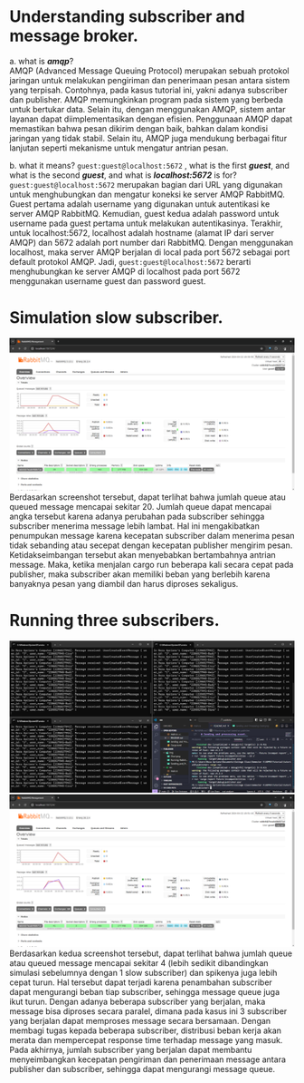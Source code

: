 # Understanding subscriber and message broker.

a. what is ___amqp___? <br>
AMQP (Advanced Message Queuing Protocol) merupakan sebuah protokol jaringan untuk melakukan pengiriman dan penerimaan pesan antara sistem yang terpisah. Contohnya, pada kasus tutorial ini, yakni adanya subscriber dan publisher. AMQP memungkinkan program pada sistem yang berbeda untuk bertukar data. Selain itu, dengan menggunakan AMQP, sistem antar layanan dapat diimplementasikan dengan efisien. Penggunaan AMQP dapat memastikan bahwa pesan dikirim dengan baik, bahkan dalam kondisi jaringan yang tidak stabil. Selain itu, AMQP juga mendukung berbagai fitur lanjutan seperti mekanisme untuk mengatur antrian pesan.

b. what it means? `guest:guest@localhost:5672` , what is the first ___guest___, and what is 
the second ___guest___, and what is ___localhost:5672___ is for? <br>
`guest:guest@localhost:5672` merupakan bagian dari URL yang digunakan untuk menghubungkan dan mengatur koneksi ke server AMQP RabbitMQ. Guest pertama adalah username yang digunakan untuk autentikasi ke server AMQP RabbitMQ. Kemudian, guest kedua adalah password untuk username pada guest pertama untuk melakukan autentikasinya. Terakhir, untuk localhost:5672, localhost adalah hostname (alamat IP dari server AMQP) dan 5672 adalah port number dari RabbitMQ. Dengan menggunakan localhost, maka server AMQP berjalan di local pada port 5672 sebagai port default protokol AMQP. Jadi, `guest:guest@localhost:5672` berarti menghubungkan ke server AMQP di localhost pada port 5672 menggunakan username guest dan password guest.

# Simulation slow subscriber.
![slow-subscriber](./img/slow-subscriber.png)
Berdasarkan screenshot tersebut, dapat terlihat bahwa jumlah queue atau queued message mencapai sekitar 20. Jumlah queue dapat mencapai angka tersebut karena adanya perubahan pada subscriber sehingga subscriber menerima message lebih lambat. Hal ini mengakibatkan penumpukan message karena kecepatan subscriber dalam menerima pesan tidak sebanding atau secepat dengan kecepatan publisher mengirim pesan. Ketidakseimbangan tersebut akan menyebabkan bertambahnya antrian message. Maka, ketika menjalan cargo run beberapa kali secara cepat pada publisher, maka subscriber akan memiliki beban yang berlebih karena banyaknya pesan yang diambil dan harus diproses sekaligus.

# Running three subscribers.
![run-3-slow-subs](./img/run-3-subs.png)
![chart-3-slow-subs](./img/chart-3-subs.png)
Berdasarkan kedua screenshot tersebut, dapat terlihat bahwa jumlah queue atau queued message mencapai sekitar 4 (lebih sedikit dibandingkan simulasi sebelumnya dengan 1 slow subscriber) dan spikenya juga lebih cepat turun. Hal tersebut dapat terjadi karena penambahan subscriber dapat mengurangi beban tiap subscriber, sehingga message queue juga ikut turun. Dengan adanya beberapa subscriber yang berjalan, maka message bisa diproses secara paralel, dimana pada kasus ini 3 subscriber yang berjalan dapat memproses message secara bersamaan. Dengan membagi tugas kepada beberapa subscriber, distribusi beban kerja akan merata dan mempercepat response time terhadap message yang masuk. Pada akhirnya, jumlah subscriber yang berjalan dapat membantu menyeimbangkan kecepatan pengiriman dan penerimaan message antara publisher dan subscriber, sehingga dapat mengurangi message queue.